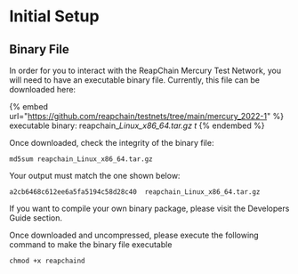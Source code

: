 # Initial Setup

## Binary File

In order for you to interact with the ReapChain Mercury Test Network, you will need to have an executable binary file. Currently, this file can be downloaded here:

{% embed url="https://github.com/reapchain/testnets/tree/main/mercury_2022-1" %}
executable binary: reapchain\__Linux\_x86\_64.tar.gz t_
{% endembed %}



Once downloaded,  check the integrity of the binary file:

```
md5sum reapchain_Linux_x86_64.tar.gz
```

Your output must match the one shown below:

```
a2cb6468c612ee6a5fa5194c58d28c40  reapchain_Linux_x86_64.tar.gz
```

If you want to compile your own binary package, please visit the Developers Guide section.

Once downloaded and uncompressed, please execute the following command to make the binary file executable

```
chmod +x reapchaind
```
